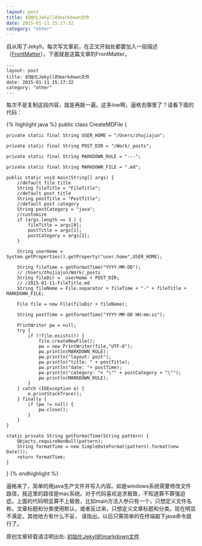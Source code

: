 ```yaml
---
layout: post
title: 初始化Jekyll的markdown文件
date: 2015-01-11 15:17:32
category: "other"
---
```


自从用了Jekyll，每次写文章前，在正文开始处都要加入一段描述（[FrontMatter](http://jekyllrb.com/docs/frontmatter/)）。下面就是这篇文章的FrontMatter。
```
---
layout: post
title: 初始化Jekyll的markdown文件
date: 2015-01-11 15:17:32
category: "other"
---
```
每次不是复制这段内容，就是再敲一遍。这多low啊，逼格去哪里了？请看下面的代码：

{% highlight java %}
public class CreateMDFile {
	
	private static final String USER_HOME = "/Users/zhujiajun";
	
	private static final String POST_DIR = "/Work/_posts";
	
	private static final String MARKDOWN_RULE = "---";
	
	private static final String MARKDOWN_FILE = ".md";
	
	public static void main(String[] args) {
		//default file title
		String fileTitle = "FileTitle";
		//default post title
		String postTitle = "PostTitle";
		//default post category
		String postCategory = "java";
		//customize
		if (args.length == 3 ) {
			fileTitle = args[0];
			postTitle = args[1];
			postCategory = args[2];
		} 
		
		String userHome = System.getProperties().getProperty("user.home",USER_HOME);
		
		String fileTime = getFormatTime("YYYY-MM-DD");
		// /Users/zhujiajun/Work/_posts
		String fileDir =  userHome + POST_DIR;
		// /2015-01-11-FileTitle.md
		String fileName = File.separator + fileTime + "-" + fileTitle + MARKDOWN_FILE;
		
		File file = new File(fileDir + fileName);
		
		String postTime = getFormatTime("YYYY-MM-DD HH:mm:ss");
		
		PrintWriter pw = null;
		try {
			if (!file.exists()) {
				file.createNewFile();
				pw = new PrintWriter(file,"UTF-8");
				pw.println(MARKDOWN_RULE);
				pw.println("layout: post");
				pw.println("title: " + postTitle);
				pw.println("date: "+ postTime);
				pw.println("category: "+ "\"" + postCategory + "\"");
				pw.println(MARKDOWN_RULE);
			}
		} catch (IOException e) {
			e.printStackTrace();
		} finally {
			if (pw != null) {
				pw.close();
			}
		}
	}
	
	static private String getFormatTime(String pattern) {
		Objects.requireNonNull(pattern);
		String formatTime = new SimpleDateFormat(pattern).format(new Date());
		return formatTime;
	}
}
{% endhighlight %}

逼格来了，简单的用java生产文件并写入内容。如是windows系统需要修改文件路径，我这里的路径是mac系统。对于代码喜欢追求极致，不知道算不算强迫症。上面的代码明显算不上极致，比如main方法入参只有一个，只想定义文件名称，文章标题和分类使用默认，或者反过来，只想定义文章标题和分类。现在明显不满足。其他地方有什么不妥，
请指出。以后只需简单的在终端敲下java命令就行了。

原创文章转载请注明出处: [初始化Jekyll的markdown文件](http://www.9leg.com/other/2015/01/11/create-jekyll-markdown-by-java.html)
